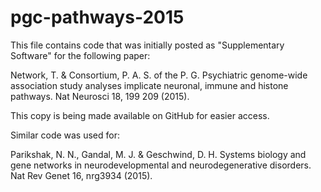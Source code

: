 # pgc-pathways-2015

This file contains code that was initially posted as "Supplementary Software" for the following paper:

Network, T. & Consortium, P. A. S. of the P. G. Psychiatric genome-wide association study analyses implicate neuronal, immune and histone pathways. Nat Neurosci 18, 199 209 (2015).

This copy is being made available on GitHub for easier access.

Similar code was used for:

Parikshak, N. N., Gandal, M. J. & Geschwind, D. H. Systems biology and gene networks in neurodevelopmental and neurodegenerative disorders. Nat Rev Genet 16, nrg3934 (2015).
